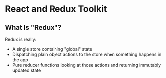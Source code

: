# React and Redux Toolkit

## What Is "Redux"?
Redux is really:

- A single store containing "global" state
- Dispatching plain object actions to the store when something happens in the app
- Pure reducer functions looking at those actions and returning immutably updated state